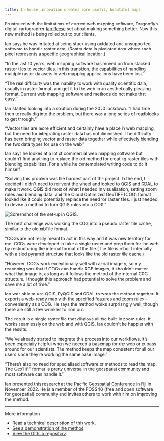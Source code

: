 ```yaml
---
title: In-house innovation creates more useful, beautiful maps
---
```


Frustrated with the limitations of current web mapping software, Dragonfly’s
digital cartographer [Ian Reese](/people/reese-ian.html) set about making
something better. Now this new method is being rolled out to our clients.

<!--more-->

Ian says he was irritated at being stuck using outdated and unsupported software
 to handle raster data. (Raster data is pixelated data where each pixel
   represents a specific geographical location.)

“In the last 10 years, web mapping software has moved on from stacked raster
tiles to [vector tiles](https://en.wikipedia.org/wiki/Vector_tiles). In this
transition, the capabilities of handling multiple raster datasets in web mapping
applications have been lost.”

“The real difficulty was the inability to work with quality scientific data,
usually in raster format, and get it to the web in an aesthetically pleasing
format. Current web mapping software and methods do not make that easy.”

Ian started looking into a solution during the 2020 lockdown. “I had time then
to really dig into the problem, but there was a long series of roadblocks to get
through.”

“Vector tiles are more efficient and certainly have a place in web mapping, but
the need for integrating raster data has not diminished. The difficulty has been
bringing vector and raster data together while effectively blending the two data
types for use on the web.”

Ian says he looked at a lot of commercial web mapping software but couldn't find
 anything to replace the old method for creating raster tiles with blending
 capabilities. For a while he contemplated writing code to do it himself.

“Solving this problem was the hardest part of the project. In the end, I decided
I didn't need to reinvent the wheel and looked to [QGIS](https://qgis.org/en/site/)
and [GDAL](https://gdal.org) to make it work. QGIS did most of what I needed in
 visualisation, setting zoom rules and blending data, and the Cloud Optimized
 GeoTIFF (COG) format looked like it could potentially replace the need for raster
  tiles. I just needed to devise a method to turn QGIS rules into a COG."

![Screenshot of the set-up in QGIS.](/news/2023-01-17-web-mapping-software/mapping-screenshot.jpg)

The next challenge was working the COG into a pseudo raster tile cache, similar
to the old mbTile format.

“COGs are not really meant to act in this way and it was new territory for me.
COGs were developed to take a single raster and prep them for the web by
restructuring the internal format of the file.(The file is rebuilt internally
  with a tiled pyramid structure that looks like the old raster tile cache.)

“However, COGs work exceptionally well with aerial imagery, so my reasoning was
that if COGs can handle RGB images, it shouldn’t matter what that image is, as
long as it follows the method of the internal COG structure. I thought this
approach had potential to solve the problem and save me a lot of time.”

Ian was able to use QGIS, PyQGIS and GDAL to wrap the method together. It
exports a web-ready map with the specified features and zoom rules – conveniently
as a COG. He says the method works surprisingly well, though there are still a few
wrinkles to iron out.

The result is a single raster file that displays all the built-in zoom rules.
It works seamlessly on the web and with QGIS. Ian couldn't be happier with the
results.

“We've already started to integrate this process into our workflows. It’s been
especially helpful when we needed a basemap for the web or to pass around for
our scientists. The method keeps the map consistent for all our users since
they’re working the same base image.”

“There’s also no need for specialised software or methods to read the map. The
GeoTIFF format is pretty universal in the geospatial community and most software
can handle it.”

Ian presented this research at the [Pacific Geospatial Conference](https://www.osgeo.org/events/pacific-geospatial-conference-2022/) in Fiji in November 2022. He is a member of the
FOSS4G (free and open software for geospatial) community and invites others to work with him on improving the
  method.

---

More information  

* [Read a technical description of this work](https://xycarto.com/2022/11/26/qgis-to-stylized-cogs/).
* [See a demonstration of the method](https://dragonfly-science.github.io/qgis-cog-tiler/).
* [View the Github repository](https://github.com/dragonfly-science/qgis-cog-tiler).
